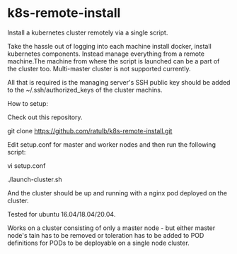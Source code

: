 # k8s-remote-install
Install a kubernetes cluster remotely via a single script.

Take the hassle out of logging into each machine install docker, install kubernetes components. Instead manage everything from a remote machine.The machine from where the script is launched can be a part of the cluster too. Multi-master cluster is not supported currently.

All that is required is the managing server's SSH public key should be added to the ~/.ssh/authorized_keys of the cluster machins.

How to setup:

Check out this repository. 

git clone https://github.com/ratulb/k8s-remote-install.git

Edit setup.conf for master and worker nodes and then run the following script:

vi setup.conf

./launch-cluster.sh

And the cluster should be up and running with a nginx pod deployed on the cluster. 

Tested for ubuntu 16.04/18.04/20.04.

Works on a cluster consisting of only a master node - but either master node's tain has to be removed or toleration has to be added to POD definitions for PODs to be deployable on a single node cluster. 


